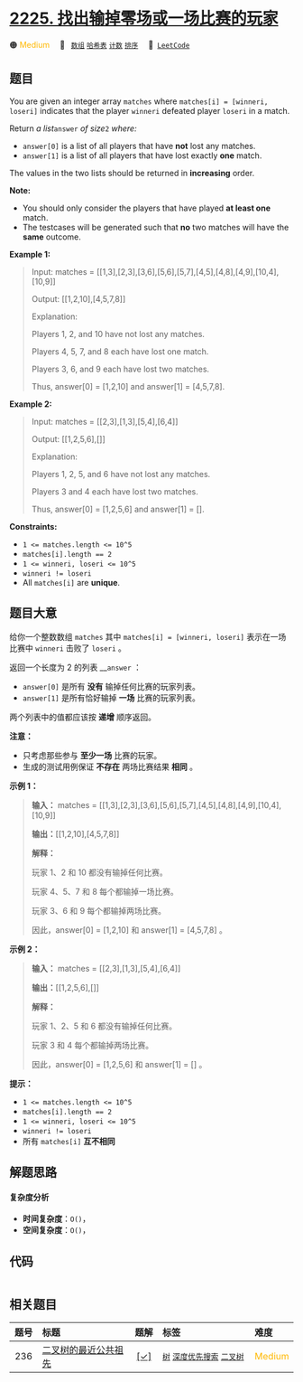 # [2225. 找出输掉零场或一场比赛的玩家](https://leetcode.com/problems/find-players-with-zero-or-one-losses)

🟠 <font color=#ffb800>Medium</font>&emsp; 🔖&ensp; [`数组`](/leetcode/outline/tag/array.md) [`哈希表`](/leetcode/outline/tag/hash-table.md) [`计数`](/leetcode/outline/tag/counting.md) [`排序`](/leetcode/outline/tag/sorting.md)&emsp; 🔗&ensp;[`LeetCode`](https://leetcode.com/problems/find-players-with-zero-or-one-losses)


## 题目

You are given an integer array `matches` where `matches[i] = [winneri,
loseri]` indicates that the player `winneri` defeated player `loseri` in a
match.

Return _a list_`answer` _of size_`2` _where:_

  * `answer[0]` is a list of all players that have **not** lost any matches.
  * `answer[1]` is a list of all players that have lost exactly **one** match.

The values in the two lists should be returned in **increasing** order.

**Note:**

  * You should only consider the players that have played **at least one** match.
  * The testcases will be generated such that **no** two matches will have the **same** outcome.



**Example 1:**

> Input: matches = [[1,3],[2,3],[3,6],[5,6],[5,7],[4,5],[4,8],[4,9],[10,4],[10,9]]
> 
> Output: [[1,2,10],[4,5,7,8]]
> 
> Explanation:
> 
> Players 1, 2, and 10 have not lost any matches.
> 
> Players 4, 5, 7, and 8 each have lost one match.
> 
> Players 3, 6, and 9 each have lost two matches.
> 
> Thus, answer[0] = [1,2,10] and answer[1] = [4,5,7,8].

**Example 2:**

> Input: matches = [[2,3],[1,3],[5,4],[6,4]]
> 
> Output: [[1,2,5,6],[]]
> 
> Explanation:
> 
> Players 1, 2, 5, and 6 have not lost any matches.
> 
> Players 3 and 4 each have lost two matches.
> 
> Thus, answer[0] = [1,2,5,6] and answer[1] = [].

**Constraints:**

  * `1 <= matches.length <= 10^5`
  * `matches[i].length == 2`
  * `1 <= winneri, loseri <= 10^5`
  * `winneri != loseri`
  * All `matches[i]` are **unique**.


## 题目大意

给你一个整数数组 `matches` 其中 `matches[i] = [winneri, loseri]` 表示在一场比赛中 `winneri` 击败了
`loseri` 。

返回一个长度为 2 的列表 __`answer` ：

  * `answer[0]` 是所有 **没有** 输掉任何比赛的玩家列表。
  * `answer[1]` 是所有恰好输掉 **一场** 比赛的玩家列表。

两个列表中的值都应该按 **递增** 顺序返回。

**注意：**

  * 只考虑那些参与 **至少一场** 比赛的玩家。
  * 生成的测试用例保证 **不存在** 两场比赛结果 **相同** 。



**示例 1：**

> 
> 
> 
> 
> 
> **输入：** matches = [[1,3],[2,3],[3,6],[5,6],[5,7],[4,5],[4,8],[4,9],[10,4],[10,9]]
> 
> **输出：**[[1,2,10],[4,5,7,8]]
> 
> **解释：**
> 
> 玩家 1、2 和 10 都没有输掉任何比赛。
> 
> 玩家 4、5、7 和 8 每个都输掉一场比赛。
> 
> 玩家 3、6 和 9 每个都输掉两场比赛。
> 
> 因此，answer[0] = [1,2,10] 和 answer[1] = [4,5,7,8] 。
> 
> 

**示例 2：**

> 
> 
> 
> 
> 
> **输入：** matches = [[2,3],[1,3],[5,4],[6,4]]
> 
> **输出：**[[1,2,5,6],[]]
> 
> **解释：**
> 
> 玩家 1、2、5 和 6 都没有输掉任何比赛。
> 
> 玩家 3 和 4 每个都输掉两场比赛。
> 
> 因此，answer[0] = [1,2,5,6] 和 answer[1] = [] 。
> 
> 



**提示：**

  * `1 <= matches.length <= 10^5`
  * `matches[i].length == 2`
  * `1 <= winneri, loseri <= 10^5`
  * `winneri != loseri`
  * 所有 `matches[i]` **互不相同**


## 解题思路

#### 复杂度分析

- **时间复杂度**：`O()`，
- **空间复杂度**：`O()`，

## 代码

```javascript

```

## 相关题目

<!-- prettier-ignore -->
| 题号 | 标题 | 题解 | 标签 | 难度 |
| :------: | :------ | :------: | :------ | :------ |
| 236 | [二叉树的最近公共祖先](https://leetcode.com/problems/lowest-common-ancestor-of-a-binary-tree) | [[✓]](https://2xiao.github.io/leetcode-js/leetcode/problem/0236) |  [`树`](/leetcode/outline/tag/tree.md) [`深度优先搜索`](/leetcode/outline/tag/depth-first-search.md) [`二叉树`](/leetcode/outline/tag/binary-tree.md) | <font color=#ffb800>Medium</font> |

<style>
.blue {
    background-color: #096dd9;
    padding: 0.25rem 0.5rem;
    margin: 0;
    font-size: 0.85em;
    border-radius: 3px;
    color: white;
    font-weight: 500;
}
table th:first-of-type { width: 10%; }
table th:nth-of-type(2) { width: 35%; }
table th:nth-of-type(3) { width: 10%; }
table th:nth-of-type(4) { width: 35%; }
table th:nth-of-type(5) { width: 10%; }
</style>
